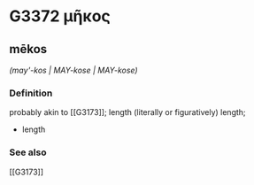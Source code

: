 # G3372 μῆκος

## mēkos

_(may'-kos | MAY-kose | MAY-kose)_

### Definition

probably akin to [[G3173]]; length (literally or figuratively) length; 

- length

### See also

[[G3173]]

